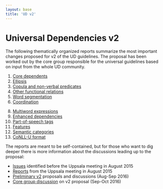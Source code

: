 ```yaml
---
layout: base
title: 'UD v2'
---
```


<!--# UD meeting in Prague, September 5-6, 2016

_(Marie-Catherine de Marneffe, Filip Ginter, Jan Hajič, Joakim Nivre, Sebastian Schuster, Fran Tyers, Dan Zeman)_

We discussed changes that should be incorporated in the upcoming version 2 of the UD guidelines.
Prior to the meeting, ideas were collected [here](../v2/index.html).

Per-issue reports and proposals:-->

# Universal Dependencies v2

The following thematically organized reports summarize the most important changes proposed for v2 of the UD guidelines. The proposal has been worked out by the core group responsible for the universal guidelines based on input from the whole UD community. 

1. [Core dependents](core-dependents.html) <!--(Joakim)-->
2. [Ellipsis](ellipsis.html) <!--(Sebastian)-->
3. [Copula and non-verbal predicates](copula.html) <!--(Fran)-->
4. [Other functional relations](function.html)
5. [Word segmentation](segmentation.html) <!--(Fran)-->
6. [Coordination](coordination.html) <!--(Marie)-->
<!--7. [Language-specific subtypes and syntactic features](language-specific.html) (Joakim)-->
8. [Multiword expressions](mwe.html) <!--(Marie)-->
9. [Enhanced dependencies](enhanced.html) <!--(Sebastian)-->
10. [Part-of-speech tags](postags.html) <!--(Dan)-->
11. [Features](features.html) <!--(Dan)-->
12. [Semantic categories](semantic-categories.html) <!--(Marie)-->
13. [CoNLL-U format](conll-u.html) <!--(Filip)-->
<!--14. [Minimal requirements for language-specific documentation](minimaldoc.html) (Dan)-->

The reports are meant to be self-contained, but for those who want to dig deeper there is more information about the discussions leading up to the proposal:

* [Issues](../issues.html) identified before the Uppsala meeting in August 2015
* [Reports](/2015-08-23-uppsala/index.html) from the Uppsala meeting in August 2015
* [Preliminary v2](/v2_prelim/index.html) proposals and discussions (Aug-Sep 2016)
* [Core group discussion](https://github.com/UniversalDependencies/UD_v2/issues) on v2 proposal (Sep-Oct 2016)
